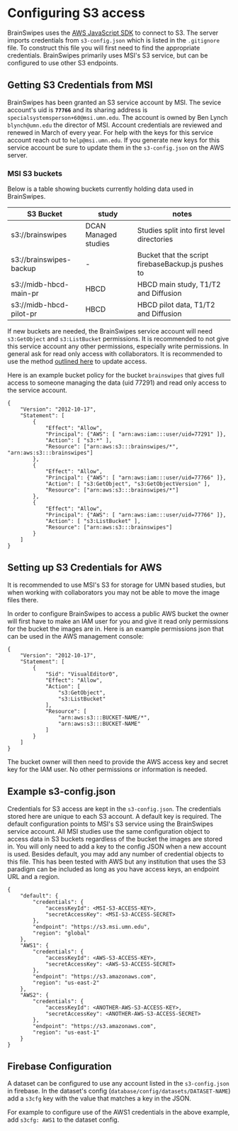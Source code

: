 # Configuring S3 access

BrainSwipes uses the [AWS JavaScript SDK](https://docs.aws.amazon.com/sdk-for-javascript/v2/developer-guide/welcome.html) to connect to S3. The server imports credentials from `s3-config.json` which is listed in the `.gitignore` file.
To construct this file you will first need to find the appropriate credentials.
BrainSwipes primarily uses MSI's S3 service, but can be configured to use other S3 endpoints.

## Getting S3 Credentials from MSI

BrainSwipes has been granted an S3 service account by MSI.
The sevice account's uid is **`77766`** and its sharing address is `specialsystemsperson+60@msi.umn.edu`.
The account is owned by Ben Lynch `blynch@umn.edu` the director of MSI.
Account credentials are reviewed and renewed in March of every year.
For help with the keys for this service account reach out to `help@msi.umn.edu`.
If you generate new keys for this service account be sure to update them in the `s3-config.json` on the AWS server.

### MSI S3 buckets

Below is a table showing buckets currently holding data used in BrainSwipes.

| S3 Bucket                | study                | notes                                              |
|--------------------------|----------------------|----------------------------------------------------|
| s3://brainswipes         | DCAN Managed studies | Studies split into first level directories         |
| s3://brainswipes-backup  |           -          | Bucket that the script firebaseBackup.js pushes to |
| s3://midb-hbcd-main-pr   | HBCD                 | HBCD main study, T1/T2 and Diffusion               |
| s3://midb-hbcd-pilot-pr  | HBCD                 | HBCD pilot data, T1/T2 and Diffusion               |

If new buckets are needed, the BrainSwipes service account will need `s3:GetObject` and `s3:ListBucket` permissions.
It is recommended to not give this service account any other permissions, especially write permissions. In general ask for read only access with collaborators.
It is recommended to use the method [outlined here](https://www.msi.umn.edu/support/faq/how-do-i-use-s3-buckets-share-data-tier-2-storage-other-users) to update access.

Here is an example bucket policy for the bucket `brainswipes` that gives full access to someone managing the data (uid 77291) and read only access to the service account.

    {
        "Version": "2012-10-17",
        "Statement": [
            {
                "Effect": "Allow",
                "Principal": {"AWS": [ "arn:aws:iam:::user/uid=77291" ]},
                "Action": [ "s3:*" ],
                "Resource": ["arn:aws:s3:::brainswipes/*", "arn:aws:s3:::brainswipes"]
            },
            {
                "Effect": "Allow",
                "Principal": {"AWS": [ "arn:aws:iam:::user/uid=77766" ]},
                "Action": [ "s3:GetObject", "s3:GetObjectVersion" ],
                "Resource": ["arn:aws:s3:::brainswipes/*"]
            },
            {
                "Effect": "Allow",
                "Principal": {"AWS": [ "arn:aws:iam:::user/uid=77766" ]},
                "Action": [ "s3:ListBucket" ],
                "Resource": ["arn:aws:s3:::brainswipes"]
            }
        ]
    }

## Setting up S3 Credentials for AWS

It is recommended to use MSI's S3 for storage for UMN based studies, but when working with collaborators you may not be able to move the image files there.

In order to configure BrainSwipes to access a public AWS bucket the owner will first have to make an IAM user for you and give it read only permissions for the bucket the images are in. Here is an example permissions json that can be used in the AWS management console:

    {
        "Version": "2012-10-17",
        "Statement": [
            {
                "Sid": "VisualEditor0",
                "Effect": "Allow",
                "Action": [
                    "s3:GetObject",
                    "s3:ListBucket"
                ],
                "Resource": [
                    "arn:aws:s3:::BUCKET-NAME/*",
                    "arn:aws:s3:::BUCKET-NAME"
                ]
            }
        ]
    }

The bucket owner will then need to provide the AWS access key and secret key for the IAM user. No other permissions or information is needed.

## Example s3-config.json

Credentials for S3 access are kept in the `s3-config.json`.
The credentials stored here are unique to each S3 account.
A default key is required. The default configuration points to MSI's S3 service using the BrainSwipes service account.
All MSI studies use the same configuration object to access data in S3 buckets regardless of the bucket the images are stored in.
You will only need to add a key to the config JSON when a new account is used.
Besides default, you may add any number of credential objects to this file.
This has been tested with AWS but any institution that uses the S3 paradigm can be included as long as you have access keys, an endpoint URL and a region.

    {
        "default": {
            "credentials": {
                "accessKeyId": <MSI-S3-ACCESS-KEY>,
                "secretAccessKey": <MSI-S3-ACCESS-SECRET>
            },
            "endpoint": "https://s3.msi.umn.edu",
            "region": "global"
        },
        "AWS1": {
            "credentials": {
                "accessKeyId": <AWS-S3-ACCESS-KEY>,
                "secretAccessKey": <AWS-S3-ACCESS-SECRET>
            },
            "endpoint": "https://s3.amazonaws.com",
            "region": "us-east-2"
        },
        "AWS2": {
            "credentials": {
                "accessKeyId": <ANOTHER-AWS-S3-ACCESS-KEY>,
                "secretAccessKey": <ANOTHER-AWS-S3-ACCESS-SECRET>
            },
            "endpoint": "https://s3.amazonaws.com",
            "region": "us-east-1"
        }
    }

## Firebase Configuration

A dataset can be configured to use any account listed in the `s3-config.json` in firebase.
In the dataset's config (`database/config/datasets/DATASET-NAME`) add a `s3cfg` key with the value that matches a key in the JSON.

For example to configure use of the AWS1 credentials in the above example, add `s3cfg: AWS1` to the dataset config.
